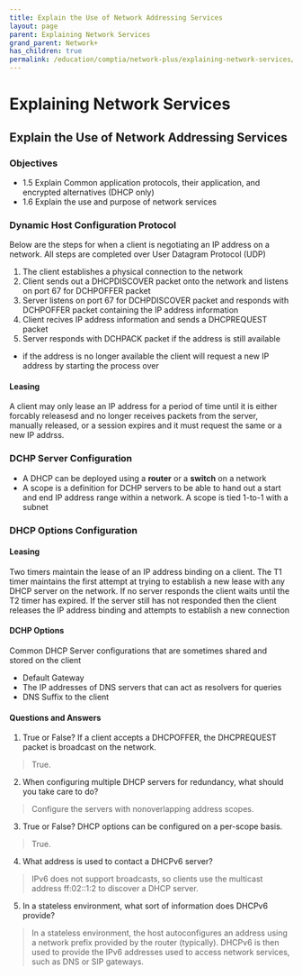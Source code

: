 ```yaml
---
title: Explain the Use of Network Addressing Services 
layout: page 
parent: Explaining Network Services 
grand_parent: Network+ 
has_children: true
permalink: /education/comptia/network-plus/explaining-network-services/Explain-the-Use-of-Network-Addressing-Services/
---
```


# Explaining Network Services

## Explain the Use of Network Addressing Services

### Objectives

- 1.5 Explain Common application protocols, their application, and encrypted alternatives (DHCP only)
- 1.6 Explain the use and purpose of network services

### Dynamic Host Configuration Protocol

Below are the steps for when a client is negotiating an IP address on a network. All steps are completed over User Datagram Protocol (UDP)

1. The client establishes a physical connection to the network
2. Client sends out a DHCPDISCOVER packet onto the network and listens on port 67 for  DCHPOFFER packet
3. Server listens on port 67 for DCHPDISCOVER packet and responds with DCHPOFFER packet containing the IP address information
4. Client recives IP address information and sends a DHCPREQUEST packet
5. Server responds with DCHPACK packet if the address is still available
  - if the address is no longer available the client will request a new IP address by starting the process over

#### Leasing

A client may only lease an IP address for a period of time until it is either forcably releasesd and no longer receives packets from the server, manually released, or a session expires and it must request the same or a new IP addrss.

### DCHP Server Configuration

- A DHCP can be deployed using a **router** or a **switch** on a network
- A scope is a definition for DCHP servers to be able to hand out a start and end IP address range within a network. A scope is tied 1-to-1 with a subnet

### DHCP Options Configuration

#### Leasing

Two timers maintain the lease of an IP address binding on a client. The T1 timer maintains the first attempt at trying to establish a new lease with any DHCP server on the network. If no server responds the client waits until the T2 timer has expired. If the server still has not responded then the client releases the IP address binding and attempts to establish a new connection

#### DCHP Options

Common DHCP Server configurations that are sometimes shared and stored on the client

- Default Gateway
- The IP addresses of DNS servers that can act as resolvers for queries
- DNS Suffix to the client

#### Questions and Answers

1. True or False? If a client accepts a DHCPOFFER, the DHCPREQUEST packet is broadcast on the network.

> True.

2. When configuring multiple DHCP servers for redundancy, what should you take care to do? 

> Configure the servers with nonoverlapping address scopes. 

3. True or False? DHCP options can be configured on a per-scope basis.

> True.

4. What address is used to contact a DHCPv6 server?

> IPv6 does not support broadcasts, so clients use the multicast address ff:02::1:2 to discover a DHCP server. 

5. In a stateless environment, what sort of information does DHCPv6 provide? 

> In a stateless environment, the host autoconfigures an address using a network prefix provided by the router (typically). DHCPv6 is then used to provide the IPv6 addresses used to access network services, such as DNS or SIP gateways.
